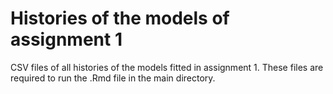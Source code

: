 # Histories of the models of assignment 1

CSV files of all histories of the models fitted in assignment 1. These files are required to run the .Rmd file in the main directory.
